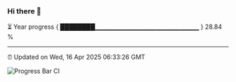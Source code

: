### Hi there 👋

⏳ Year progress { ████████▁▁▁▁▁▁▁▁▁▁▁▁▁▁▁▁▁▁▁▁▁▁ } 28.84 %

---

⏰ Updated on Wed, 16 Apr 2025 06:33:26 GMT

![Progress Bar CI](https://github.com/ZhaoGui/ZhaoGui/workflows/Progress%20Bar%20CI/badge.svg)
